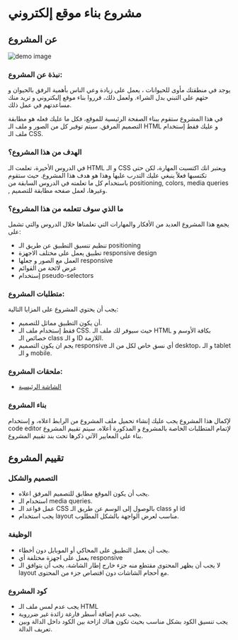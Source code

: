 # مشروع بناء موقع إلكتروني

## عن المشروع

![demo image](https://github.com/barmej/Fullsatck-Project-1/blob/master/images/demo.png)

### نبذة عن المشروع:

يوجد في منطقتك مأوى للحيوانات ، يعمل على زيادة وعي الناس بأهمية الرفق بالحيوان و حثهم على التبني بدل الشراء. ولعمل ذلك، قرروا بناء موقع إليكتروني و تريد منك مساعدتهم في عمل ذلك.

في هذا المشروع ستقوم ببناء الصفحة الرئيسية للموقع، فكل ما عليك فعله هو مطابقة التصميم المرفق. سيتم توفير كل من الصور و ملف الـ HTML و عليك فقط إستخدام ملف الـ CSS.


### الهدف من هذا المشروع؟

في الدروس الأخيرة، تعلمت الـ HTML و الـ CSS ويعتبر انك اكتسبت المهارة، لكن حتى تكتسبها فعلاً ينبغي عليك التدرب عليها وهذا هو هدف هذا المشروع. حيث ستقوم باستخدام كل ما تعلمته في الدروس السابقة من positioning, colors, media queries , وغيرها، لعمل صفحه مطابقة للتصميم.


### ما الذي سوف تتعلمه من هذا المشروع؟

يجمع هذا المشروع العديد من الأفكار والمهارات التي تعلمناها خلال الدروس والتي تشمل على:

* تنظيم تنسيق التطبيق عن طريق الـ positioning
* تطبيق يعمل على مختلف الاجهزة  responsive design
* العمل مع الصور و جعلها responsive
* عرض لائحة من القوائم
* إستخدام pseudo-selectors


### متطلبات المشروع:
يجب أن يحتوي المشروع على المزايا التالية:
* أن يكون التطبيق مماثل للتصميم.
* فقط إستخدام ملف الـ CSS. حيث سيوفر لك ملف الـ HTML بكافة الأوسم و خصائص الـ class و الـ ID اللازمة.
* يجم ان يكون التصميم responsive أي نسق خاص لكل من الـ desktop، و الـ tablet و الـ mobile.

###  ملحقات المشروع:
* [الشاشة الرئيسية](https://www.figma.com/proto/AzoQ6Us4EtXH2LC5US1zzd/PrettyPets?node-id=1%3A2&viewport=607%2C1415%2C0.6736299991607666&scaling=min-zoom)

### بناء المشروع
لإكمال هذا المشروع يجب عليك إنشاء تحميل ملف المشروع من الرابط اعلاه، و إستخدام code editor لإتمام المتطلبات الخاصة بالمشروع و المذكورة أعلاه.
سيتم تقييم المشروع بناء على المعايير الآتي ذكرها تحت بند تقييم المشروع.


## تقييم المشروع

### التصميم والشكل
* يجب أن يكون الموقع مطابق للتصميم المرفق اعلاه.
* استخدام الـ media queries.
* عمل قواعد الـ CSS بالوصول إلى الوسم عن طريق الـ class او id
* يجب استخدام layout مناسب لعرض الواجهة بالشكل المطلوب.

### الوظيفة
* يجب أن يعمل التطبيق على المحاكي أو الموبايل دون أخطاء.
* يعمل على اجهزة مختلفة أي responsive
* لا يجب أن يظهر المحتوى مقتطع منه جزء خارج إطار الشاشة، يجب أن يتوافق الـ layout مع أحجام الشاشات دون اقتصاص جزء من المحتوى.

### كود المشروع
* يجب عدم لمس ملف الـ HTML
* يجب عدم إضافة أسطر فارغة زائدة غير ضرروية.
* يجب تنسيق الكود بشكل مناسب بحيث تكون هناك ازاحة بين الكود داخل الدالة وبين تعريف الدالة.



